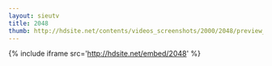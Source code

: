```yaml
---
layout: sieutv
title: 2048
thumb: http://hdsite.net/contents/videos_screenshots/2000/2048/preview_360p.mp4.jpg
---
```

{% include iframe src='http://hdsite.net/embed/2048' %}
 
